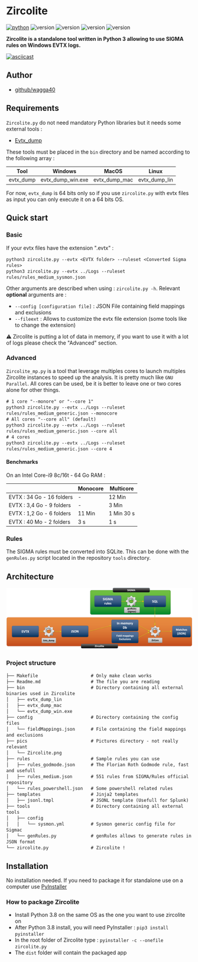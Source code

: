 # Zircolite

[![python](https://img.shields.io/badge/python-3.8-blue)](https://www.python.org/)
![version](https://img.shields.io/badge/Platform-Win-green)
![version](https://img.shields.io/badge/Platform-Lin-green)
![version](https://img.shields.io/badge/Platform-Mac-green)
![version](https://img.shields.io/badge/Architecture-64bit-red)

**Zircolite is a standalone tool written in Python 3 allowing to use SIGMA rules on Windows EVTX logs.**

[![asciicast](https://asciinema.org/a/EJC8RRKQXvzzjB959U4Bk5rnR.svg)](https://asciinema.org/a/EJC8RRKQXvzzjB959U4Bk5rnR)

## Author

* [github/wagga40](https://github.com/wagga40)

## Requirements 

`Zircolite.py` do not need mandatory Python libraries but it needs some external tools :

* [Evtx_dump](https://github.com/omerbenamram/evtx)

These tools must be placed in the `bin` directory and be named according to the following array : 

| Tool             | Windows             | MacOS          | Linux           |
|------------------|---------------------|----------------|-----------------|
| evtx_dump        | evtx\_dump\_win.exe | evtx\_dump\_mac| evtx\_dump\_lin | 

For now, `evtx_dump` is 64 bits only so if you use `zircolite.py` with evtx files as input you can only execute it on a 64 bits OS.

## Quick start

### Basic

If your evtx files have the extension ".evtx" : 

```
python3 zircolite.py --evtx <EVTX folder> --ruleset <Converted Sigma rules>
python3 zircolite.py --evtx ../Logs --ruleset rules/rules_medium_sysmon.json
```

Other arguments are described when using : `zircolite.py -h`. Relevant **optional** arguments are : 

- `--config [configuration file]` : JSON File containing field mappings and exclusions
- `--fileext` : Allows to customize the evtx file extension (some tools like to change the extension)

:warning: Zircolite is putting a lot of data in memory, if you want to use it with a lot of logs please check the "Advanced" section.

### Advanced

`Zircolite_mp.py` is a tool that leverage multiples cores to launch multiples Zircolite instances to speed up the analysis. It is pretty much like `GNU Parallel`. All cores can be used, be it is better to leave one or two cores alone for other things.

```
# 1 core "--monore" or "--core 1"
python3 zircolite.py --evtx ../Logs --ruleset rules/rules_medium_generic.json --monocore
# All cores "--core all" (default)
python3 zircolite.py --evtx ../Logs --ruleset rules/rules_medium_generic.json --core all
# 4 cores
python3 zircolite.py --evtx ../Logs --ruleset rules/rules_medium_generic.json --core 4

```

#### Benchmarks

On an Intel Core-i9 8c/16t - 64 Go RAM : 

|                            | Monocore | Multicore  |
|----------------------------|----------|------------|
| EVTX : 34 Go - 16 folders  | -        | 12 Min     |
| EVTX : 3,4 Go - 9 folders  | -        | 3 Min      |
| EVTX : 1,2 Go - 6 folders  | 11 Min   | 1 Min 30 s |
| EVTX : 40 Mo  - 2 folders  | 3 s      | 1 s        |

### Rules

The SIGMA rules must be converted into SQLite. This can be done with the `genRules.py` script located in the repository `tools` directory.

## Architecture

![](pics/Zircolite.png)

### Project structure

```text
├── Makefile                    # Only make clean works
├── Readme.md                   # The file you are reading  
├── bin                         # Directory containing all external binaries used in Zircolite
│   ├── evtx_dump_lin
│   ├── evtx_dump_mac
│   └── evtx_dump_win.exe
├── config                      # Directory containing the config files
│   └── fieldMappings.json      # File containing the field mappings and exclusions
├── pics                        # Pictures directory - not really relevant
│   └── Zircolite.png           
├── rules                       # Sample rules you can use
│   ├── rules_godmode.json      # The Florian Roth Godmode rule, fast and usefull
│   ├── rules_medium.json       # 551 rules from SIGMA/Rules official repository
│   └── rules_powershell.json   # Some powershell related rules
├── templates					# Jinja2 templates
│   ├── jsonl.tmpl		      	# JSONL template (Usefull for Splunk)
├── tools                       # Directory containing all external tools
│   ├── config
│   │   └── sysmon.yml          # Sysmon generic config file for Sigmac
│   └── genRules.py             # genRules allows to generate rules in JSON format
└── zircolite.py                # Zircolite !
```

## Installation

No installation needed. If you need to package it for standalone use on a computer use [PyInstaller](https://www.pyinstaller.org/)

### How to package Zircolite

* Install Python 3.8 on the same OS as the one you want to use zircolite on
* After Python 3.8 install, you will need PyInstaller : `pip3 install pyinstaller`
* In the root folder of Zircolite type : `pyinstaller -c --onefile zircolite.py`
* The `dist` folder will contain the packaged app 